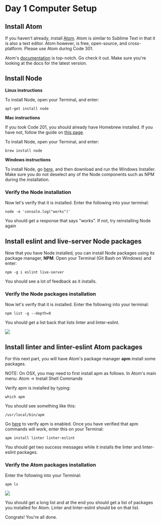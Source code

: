 # Day 1 Computer Setup

## Install Atom

  If you haven't already, install [Atom](https://atom.io). Atom is similar to Sublime Text in that it is also a text editor. Atom however, is free, open-source, and cross-platform. Please use Atom during Code 301.
  
  Atom's [documentation](https://atom.io/docs/latest) is top-notch. Go check it out. Make sure you're looking at the docs for the latest version.

## Install Node

  **Linux instructions**
  
  To install Node, open your Terminal, and enter:
  
  `apt-get install node`

  **Mac instructions**
  
  If you took Code 201, you should already have Homebrew installed. If you have not, follow the guide on [this page](https://github.com/codefellows/code-201-prework/blob/master/prework/mac/2_homebrew.md#install-homebrew).
  
  To install Node, open your Terminal, and enter:
   
  `brew install node`

  **Windows instructions**
  
  To install Node, go [here](https://nodejs.org/en/download/), and then download and run the Windows Installer. Make sure you do not deselect any of the Node components such as NPM during the installation.

### Verify the Node installation
Now let's verify that it is installed. Enter the following into your terminal:

`node -e 'console.log("works")'`

You should get a response that says "works". If not, try reinstalling Node again

## Install eslint and live-server Node packages

Now that you have Node installed, you can install Node packages using its package manager, **NPM**. Open your Terminal (Git Bash on Windows) and enter:

`npm -g i eslint live-server`

 You should see a lot of feedback as it installs.

### Verify the Node packages installation
Now let's verify that it is installed. Enter the following into your terminal:

`npm list -g --depth=0`

You should get a list back that lists linter and linter-eslint.

![](http://i.imgur.com/1ITioP1.png)

## Install linter and linter-eslint Atom packages
For this next part, you will have Atom's package manager **apm** install some packages.

NOTE: On OSX, you may need to first install apm as follows. In Atom's main menu: Atom -> Install Shell Commands

Verify apm is installed by typing:

`which apm`

You should see something like this:

`/usr/local/bin/apm`

Go [here](https://atom.io/docs/v0.194.0/using-atom-atom-packages#command-line) to verify apm is enabled. Once you have verified that apm commands will work, enter this on your Terminal:

`apm install linter linter-eslint`

You should get two success messages while it installs the linter and linter-eslint packages.

### Verify the Atom packages installation
Enter the following into your Terminal:

`apm ls`
 
 ![](http://i.imgur.com/Jlv6LeP.png)
 
 You should get a long list and at the end you should get a list of packages you installed for Atom. Linter and linter-eslint should be on that list.

Congrats! You're all done.
